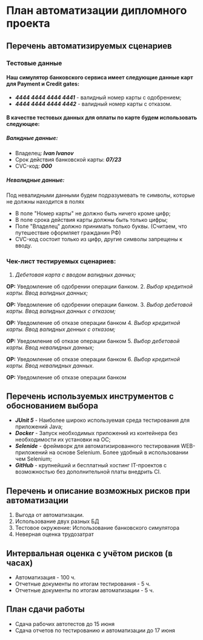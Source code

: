# План автоматизации дипломного проекта

## Перечень автоматизируемых сценариев
### Тестовые данные
#### Наш симулятор банковского сервиса имеет следующие данные карт для Payment и Credit gates:
- __*4444 4444 4444 4441*__ - валидный номер карты с одобрением;
- __*4444 4444 4444 4442*__ - валидный номер карты с отказом.

#### В качестве тестовых данных для оплаты по карте будем использовать следующее:
##### Валидные данные:
- Владелец: __*Ivan Ivanov*__
- Срок действия банковской карты: __*07/23*__
- СVC-код: __*000*__
##### Невалидные данные:
Под невалидными данными будем подразумевать те символы, которые не должны находится в полях
- В поле "Номер карты" не должно быть ничего кроме цифр;
- В поле срока действия карты должны быть только цифры;
- Поле "Владелец" должно принимать только буквы. (Считаем, что путешествие оформляет гражданин РФ)
- CVC-код состоит только из цифр, другие символы запрещены к вводу.
### Чек-лист тестируемых сценариев:
1. *Дебетовая карта с вводом валидных данных;*

__ОР:__ Уведомление об одобрении операции банком.
2. *Выбор кредитной карты. Ввод валидных данных;*

__ОР:__ Уведомление об одобрении операции банком.
3. *Выбор дебетовой карты. Ввод валидных данных с отказом;*

__ОР:__ Уведомление об отказе операции банком
4. *Выбор кредитной карты. Ввод валидных денных с отказом;*

__ОР:__ Уведомление об отказе операции банком
5. *Выбор дебетовой карты. Ввод невалидных данных;*

__ОР:__ Уведомление об отказе операции банком
6. *Выбор кредитной карты. Ввод невалидных данных.*

__ОР:__ Уведомление об отказе операции банком


## Перечень используемых инструментов с обоснованием выбора
- __*JUnit 5*__ - Наиболее широко используемая среда тестирования для приложений Java;
- __*Docker*__ - Запуск необходимых приложений из контейнера без необходимости их установки на ОС;
- __*Selenide*__ - фреймворк для автоматизированного тестирования WEB-приложений на основе Selenium. Более удобный в использовании чем Selenium;
- __*GitHub*__ - крупнейший и бесплатный хостинг IT-проектов с возможностью без дополнительной платы внедрить CI.

## Перечень и описание возможных рисков при автоматизации
1. Выгода от автоматизации.
2. Использование двух разных БД
3. Тестовое окружение: Использование банковского симулятора
4. Неверная оценка трудозатрат

## Интервальная оценка с учётом рисков (в часах)
- Автоматизация - 100 ч.
- Отчетные документы по итогам тестирования - 5 ч.
- Отчетные документы по итогам автоматизации - 5 ч.

## План сдачи работы
- Сдача рабочих автотестов до 15 июня
- Сдача отчетов по тестированию и автоматизации до 17 июня
